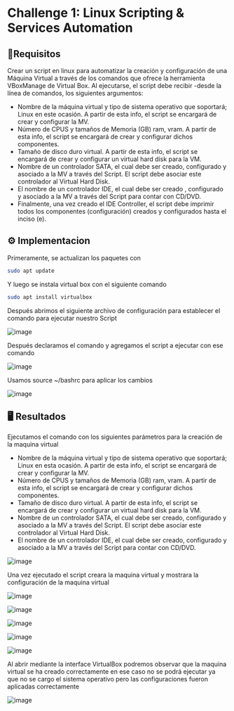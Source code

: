 # Challenge 1: Linux Scripting & Services Automation


## 📄Requisitos
Crear un script en linux para automatizar la creación y configuración  de una Máquina Virtual a través de los comandos que ofrece la herramienta VBoxManage de Virtual Box.
Al ejecutarse, el script debe recibir -desde la línea de comandos,  los siguientes argumentos:

- Nombre de la máquina virtual y tipo de sistema operativo que soportará; Linux en este ocasión. A partir de esta info, el script se encargará de crear y configurar la MV.
- Número de CPUS y tamaños de Memoria (GB) ram, vram. A partir de esta info, el script se encargará de crear y configurar dichos componentes.
- Tamaño de disco duro virtual. A partir de esta info, el script se encargará de crear y configurar un virtual hard disk para la VM.
- Nombre de un controlador SATA, el cual debe ser creado, configurado  y asociado a la MV a través del Script.  El script debe asociar este controlador al Virtual Hard Disk.
- El nombre de un controlador IDE,  el cual debe ser creado , configurado y asociado a la MV a través del Script para contar con CD/DVD.
- Finalmente, una vez creado el IDE Controller, el script debe imprimir todos los componentes (configuración) creados y configurados hasta el inciso (e).



## ⚙️ Implementacion

Primeramente, se actualizan los paquetes con 

```bash
sudo apt update
```

Y luego se instala virtual box con el siguiente comando 

```bash
sudo apt install virtualbox
```


Después abrimos el siguiente archivo de configuración para establecer el comando para ejecutar nuestro Script

![image](https://github.com/user-attachments/assets/f79c05ba-73f1-4952-a13f-19d268b56a85)

Después declaramos el comando y agregamos el script a ejecutar con ese comando 

![image](https://github.com/user-attachments/assets/8e280ee8-908d-4696-8baa-c196c1f3be0d)

Usamos source ~/bashrc para aplicar los cambios 

![image](https://github.com/user-attachments/assets/f10deb1b-919b-49bc-8813-42f3824242ff)

##  🖥️ Resultados 

Ejecutamos el comando con los siguientes parámetros para la creación de la maquina virtual 
- Nombre de la máquina virtual y tipo de sistema operativo que soportará; Linux en esta ocasión. A partir de esta info, el script se encargará de crear y configurar la MV.
- Número de CPUS y tamaños de Memoria (GB) ram, vram. A partir de esta info, el script se encargará de crear y configurar dichos componentes.
- Tamaño de disco duro virtual. A partir de esta info, el script se encargará de crear y configurar un virtual hard disk para la VM.
- Nombre de un controlador SATA, el cual debe ser creado, configurado y asociado a la MV a través del Script.  El script debe asociar este controlador al Virtual Hard Disk.
- El nombre de un controlador IDE, el cual debe ser creado, configurado y asociado a la MV a través del Script para contar con CD/DVD.


![image](https://github.com/user-attachments/assets/8ae5a388-b5d0-4847-a1a6-7a1a8846c72f)

Una vez ejecutado el script creara la maquina virtual y mostrara la configuración de la maquina virtual 

![image](https://github.com/user-attachments/assets/b3534dae-d3ef-4dbf-b63f-ed959c21f79f)

![image](https://github.com/user-attachments/assets/9fd871dc-a679-470f-85c1-b06f392e83c9)

![image](https://github.com/user-attachments/assets/02e884ee-873c-45a5-98e4-5064ef3ff491)

![image](https://github.com/user-attachments/assets/191d2ce2-b24d-4ebb-a659-65122a5fb08f)

![image](https://github.com/user-attachments/assets/9f682e94-dc9e-495c-89db-80c29df5ec6d)

Al abrir mediante la interface VirtualBox podremos observar que la maquina virtual se ha creado correctamente en ese caso no se podrá ejecutar ya que no se cargo el sistema operativo pero las configuraciones fueron aplicadas correctamente 

![image](https://github.com/user-attachments/assets/1e859071-17ff-4c2d-bbec-44d4e5d55b5d)







